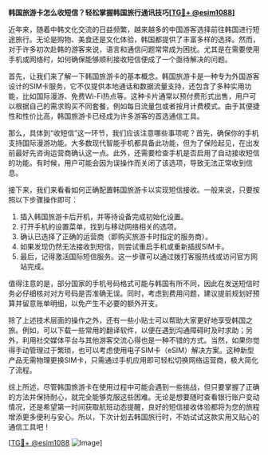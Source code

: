 **韩国旅游卡怎么收短信？轻松掌握韩国旅行通讯技巧[[TG💪+ @esim1088](https://t.me/s/esim1088)]**

近年来，随着中韩文化交流的日益频繁，越来越多的中国游客选择前往韩国进行短途旅行。无论是购物、美食还是文化体验，韩国都提供了丰富多样的选择。然而，对于许多初次赴韩的游客来说，语言和通信问题常常成为困扰。尤其是在需要使用手机或网络时，如何确保能够顺利接收短信便成了一个亟待解决的问题。

首先，让我们来了解一下韩国旅游卡的基本概念。韩国旅游卡是一种专为外国游客设计的SIM卡服务，它不仅提供本地通话和数据流量支持，还包含了多种实用功能，比如国际漫游、免费Wi-Fi热点等。这种卡片通常以预付费形式出售，用户可以根据自己的需求购买不同套餐，例如每日流量包或者按月计费模式。由于其便捷性和性价比高，韩国旅游卡已经成为许多游客的首选通信工具。

那么，具体到“收短信”这一环节，我们应该注意哪些事项呢？首先，确保你的手机支持国际漫游功能。大多数现代智能手机都具备此功能，但为了保险起见，在出发前最好先咨询运营商确认这一点。此外，还需要检查手机是否启用了自动接收短信的功能。有时候，用户可能会因为误操作而关闭了该选项，导致无法正常收到信息。

接下来，我们来看看如何正确配置韩国旅游卡以实现短信接收。一般来说，只要按照以下步骤操作即可：

1. 插入韩国旅游卡后开机，并等待设备完成初始化设置。
2. 打开手机的设置菜单，找到与移动网络相关的选项。
3. 确认已选择了正确的运营商（即购买旅游卡时指定的服务商）。
4. 如果发现仍然无法接收到短信，则尝试重启手机或重新插拔SIM卡。
5. 最后，记得激活国际短信服务。这一步骤可以通过拨打客服热线或访问官方网站完成。

值得注意的是，部分国家的手机号码格式可能与韩国有所不同，因此在发送短信时务必仔细核对对方号码是否准确无误。同时，考虑到费用问题，建议提前规划好预算并留意账单明细，以免产生不必要的额外开支。

除了上述技术层面的操作之外，还有一些小贴士可以帮助大家更好地享受韩国之旅。例如，可以下载一些常用的翻译软件，以便在遇到沟通障碍时及时求助；另外，利用社交媒体平台与其他游客交流心得也是一种不错的方式。当然，如果你觉得手动管理过于繁琐，也可以考虑使用电子SIM卡（eSIM）解决方案。这种新型产品无需物理更换SIM卡，只需通过手机应用即可轻松切换网络运营商，极大简化了流程。

综上所述，尽管韩国旅游卡在使用过程中可能会遇到一些挑战，但只要掌握了正确的方法并保持耐心，就完全能够克服这些困难。无论是想要随时查看银行账户变动情况，还是希望第一时间获取航班动态提醒，良好的短信接收体验都将为您的旅程增添更多便利与安心。所以，下次计划去韩国旅行时，不妨试试这款实用又贴心的通信工具吧！

[[TG💪+ @esim1088](https://t.me/s/esim1088) ![Image](https://i.postimg.cc/4NQfJmqS/Snipaste-2025-05-13-00-14-12.png)]